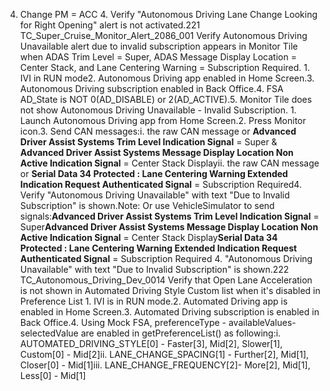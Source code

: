 4. Change PM = ACC 4. Verify "Autonomous Driving Lane Change Looking for Right Opening" alert is not activated.221 TC_Super_Cruise_Monitor_Alert_2086_001 Verify Autonomous Driving Unavailable alert due to invalid subscription appears in Monitor Tile when ADAS Trim Level = Super, ADAS Message Display Location = Center Stack, and Lane Centering Warning = Subscription Required. 1. IVI in RUN mode2. Autonomous Driving app enabled in Home Screen.3. Autonomous Driving subscription enabled in Back Office.4. FSA AD_State is NOT 0(AD_DISABLE) or 2(AD_ACTIVE).5. Monitor Tile does not show Autonomous Driving Unavailable - Invalid Subscription. 1. Launch Autonomous Driving app from Home Screen.2. Press Monitor icon.3. Send CAN messages:i. the raw CAN message or **Advanced Driver Assist Systems Trim Level Indication Signal** = Super & **Advanced Driver Assist Systems Message Display Location Non Active Indication Signal** = Center Stack Displayii. the raw CAN message or **Serial Data 34 Protected : Lane Centering Warning Extended Indication Request Authenticated Signal** = Subscription Required4. Verify "Autonomous Driving Unavailable" with text "Due to Invalid Subscription" is shown.Note: Or use VehicleSimulator to send signals:**Advanced Driver Assist Systems Trim Level Indication Signal** = Super**Advanced Driver Assist Systems Message Display Location Non Active Indication Signal** = Center Stack Display**Serial Data 34 Protected : Lane Centering Warning Extended Indication Request Authenticated Signal** = Subscription Required 4. "Autonomous Driving Unavailable" with text "Due to Invalid Subscription" is shown.222 TC_Autonomous_Driving_Dev_0014 Verify that Open Lane Acceleration is not shown in Automated Driving Style Custom list when it's disabled in Preference List 1. IVI is in RUN mode.2. Automated Driving app is enabled in Home Screen.3. Automated Driving subscription is enabled in Back Office.4. Using Mock FSA, preferenceType - availableValues- selectedValue are enabled in getPreferenceList() as following:i. AUTOMATED_DRIVING_STYLE[0] - Faster[3], Mid[2], Slower[1], Custom[0] - Mid[2]ii. LANE_CHANGE_SPACING[1] - Further[2], Mid[1], Closer[0] - Mid[1]iii. LANE_CHANGE_FREQUENCY[2]- More[2], Mid[1], Less[0] - Mid[1]